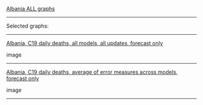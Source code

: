 [Albania ALL graphs]()

***

Selected graphs:

***

[Albania, C19 daily deaths, all models, all updates, forecast only](link)

image

***

[Albania, C19 daily deaths, average of error measures across models, forecast only](link)

image

***
